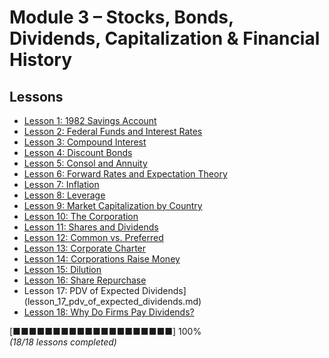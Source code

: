# Module 3 – Stocks, Bonds, Dividends, Capitalization & Financial History

## Lessons
- [Lesson 1: 1982 Savings Account](lesson_1_1982_savings_account.md)
- [Lesson 2: Federal Funds and Interest Rates](lesson_2_federal_funds_interest_rates.md)
- [Lesson 3: Compound Interest](lesson_3_compound_interest.md)
- [Lesson 4: Discount Bonds](lesson_4_discount_bonds.md)
- [Lesson 5: Consol and Annuity](lesson_5_consol_annuity.md)
- [Lesson 6: Forward Rates and Expectation Theory](lesson_6_forward_rates_expectation_theory.md)
- [Lesson 7: Inflation](lesson_7_inflation.md)
- [Lesson 8: Leverage](lesson_8_leverage.md)
- [Lesson 9: Market Capitalization by Country](lesson_9_market_capitalization_by_country.md)
- [Lesson 10: The Corporation](lesson_10_the_corporation.md)
- [Lesson 11: Shares and Dividends](lesson_11_shares_and_dividends.md)
- [Lesson 12: Common vs. Preferred](lesson_12_common_vs_preferred.md)
- [Lesson 13: Corporate Charter](lesson_13_corporate_charter.md)
- [Lesson 14: Corporations Raise Money](lesson_14_corporations_raise_money.md)
- [Lesson 15: Dilution](lesson_15_dilution.md)
- [Lesson 16: Share Repurchase](lesson_16_share_repurchase.md)
- Lesson 17: PDV of Expected Dividends](lesson_17_pdv_of_expected_dividends.md)
- [Lesson 18: Why Do Firms Pay Dividends?](lesson_18_why_do_firms_pay_dividends.md)

[■■■■■■■■■■■■■■■■■■■■] 100%  
*(18/18 lessons completed)*

